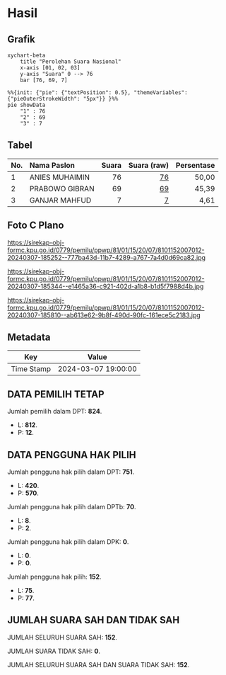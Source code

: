 # Hasil

## Grafik

```mermaid
xychart-beta
    title "Perolehan Suara Nasional"
    x-axis [01, 02, 03]
    y-axis "Suara" 0 --> 76
    bar [76, 69, 7]
```

```mermaid
%%{init: {"pie": {"textPosition": 0.5}, "themeVariables": {"pieOuterStrokeWidth": "5px"}} }%%
pie showData
    "1" : 76
    "2" : 69
    "3" : 7
```

## Tabel

| No. | Nama Paslon    | Suara | Suara (raw) | Persentase |
|:--- |:-------------- | -----:| -----------:| ----------:|
| 1   | ANIES MUHAIMIN | 76    | [76][p-1]   | 50,00      |
| 2   | PRABOWO GIBRAN | 69    | [69][p-2]   | 45,39      |
| 3   | GANJAR MAHFUD  | 7     | [7][p-3]    | 4,61       |


[p-1]: https://github.com/gigit-pemilu/pemilu-2024/blob/main/pilpres/hitung-suara/sub/81-maluku/sub/01-maluku-tengah/sub/15-leihitu/sub/2007-ureng/sub/012-tps/sub/paslon-1.txt
[p-2]: https://github.com/gigit-pemilu/pemilu-2024/blob/main/pilpres/hitung-suara/sub/81-maluku/sub/01-maluku-tengah/sub/15-leihitu/sub/2007-ureng/sub/012-tps/sub/paslon-2.txt
[p-3]: https://github.com/gigit-pemilu/pemilu-2024/blob/main/pilpres/hitung-suara/sub/81-maluku/sub/01-maluku-tengah/sub/15-leihitu/sub/2007-ureng/sub/012-tps/sub/paslon-3.txt

## Foto C Plano

https://sirekap-obj-formc.kpu.go.id/0779/pemilu/ppwp/81/01/15/20/07/8101152007012-20240307-185252--777ba43d-11b7-4289-a767-7a4d0d69ca82.jpg

https://sirekap-obj-formc.kpu.go.id/0779/pemilu/ppwp/81/01/15/20/07/8101152007012-20240307-185344--e1465a36-c921-402d-a1b8-b1d5f7988d4b.jpg

https://sirekap-obj-formc.kpu.go.id/0779/pemilu/ppwp/81/01/15/20/07/8101152007012-20240307-185810--ab613e62-9b8f-490d-90fc-161ece5c2183.jpg


## Metadata

| Key        | Value               |
| ---------- | ------------------- |
| Time Stamp | 2024-03-07 19:00:00 |


## DATA PEMILIH TETAP

Jumlah pemilih dalam DPT: **824**.
 * L: **812**.
 * P: **12**.

## DATA PENGGUNA HAK PILIH

Jumlah pengguna hak pilih dalam DPT: **751**.
 * L: **420**.
 * P: **570**.

Jumlah pengguna hak pilih dalam DPTb: **70**.
 * L: **8**.
 * P: **2**.

Jumlah pengguna hak pilih dalam DPK: **0**.
 * L: **0**.
 * P: **0**.

Jumlah pengguna hak pilih: **152**.
 * L: **75**.
 * P: **77**.

## JUMLAH SUARA SAH DAN TIDAK SAH

JUMLAH SELURUH SUARA SAH: **152**.

JUMLAH SUARA TIDAK SAH: **0**.

JUMLAH SELURUH SUARA SAH DAN SUARA TIDAK SAH: **152**.


